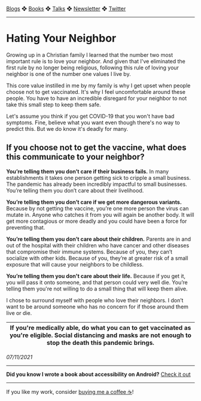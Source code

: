 [Blogs](../../blogs.md) ❖ [Books](../../books.md) ❖ [Talks](../../talks.md) ❖ [Newsletter](https://tinyletter.com/vgonda) ❖ [Twitter](https://twitter.com/TTGonda)

---

# Hating Your Neighbor

Growing up in a Christian family I learned that the number two most important rule is to love your neighbor. And given that I've eliminated the first rule by no longer being religious, following this rule of loving your neighbor is one of the number one values I live by.

This core value instilled in me by my family is why I get upset when people choose not to get vaccinated. It's why I feel uncomfortable around these people. You have to have an incredible disregard for your neighbor to not take this small step to keep them safe.

Let's assume you think if you get COVID-19 that you won't have bad symptoms. Fine, believe what you want even though there's no way to predict this. But we do know it's deadly for many.

## If you choose not to get the vaccine, what does this communicate to your neighbor?

**You’re telling them you don’t care if their business fails.** In many establishments it takes one person getting sick to cripple a small business. The pandemic has already been incredibly impactful to small businesses. You’re telling them you don’t care about their livelihood.

**You’re telling them you don’t care if we get more dangerous variants.** Because by not getting the vaccine, you’re one more person the virus can mutate in. Anyone who catches it from you will again be another body. It will get more contagious or more deadly and you could have been a force for preventing that.

**You’re telling them you don’t care about their children.** Parents are in and out of the hospital with their children who have cancer and other diseases that compromise their immune systems. Because of you, they can’t socialize with other kids. Because of you, they’re at greater risk of a small exposure that will cause your neighbors to be childless.

**You’re telling them you don't care about their life.** Because if you get it, you will pass it onto someone, and that person could very well die. You’re telling them you're not willing to do a small thing that will keep them alive.

I chose to surround myself with people who love their neighbors. I don’t want to be around someone who has no concern for if those around them live or die.

| **If you're medically able, do what you can to get vaccinated as you're eligible.** Social distancing and masks are not enough to stop the death this pandemic brings. |
| - |

_07/11/2021_

-----

**Did you know I wrote a book about accessibility on Android?** [Check it out](../../books.md)

---

If you like my work, consider [buying me a coffee ☕](https://www.buymeacoffee.com/96JjLEW)!
